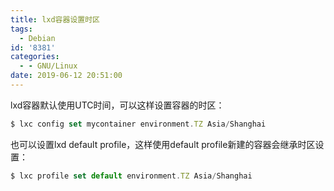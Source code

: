```yaml
---
title: lxd容器设置时区
tags:
  - Debian
id: '8381'
categories:
  - - GNU/Linux
date: 2019-06-12 20:51:00
---
```



<!-- more -->
lxd容器默认使用UTC时间，可以这样设置容器的时区：

```js
$ lxc config set mycontainer environment.TZ Asia/Shanghai
```

也可以设置lxd default profile，这样使用default profile新建的容器会继承时区设置：

```js
$ lxc profile set default environment.TZ Asia/Shanghai
```